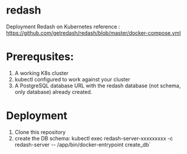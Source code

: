 # redash
Deployment Redash on Kubernetes
reference : https://github.com/getredash/redash/blob/master/docker-compose.yml

# Prerequsites:
1. A working K8s cluster
2. kubectl configured to work against your cluster
3. A PostgreSQL database URL with the redash database (not schema, only database) already created.

# Deployment
1. Clone this repository
2. create the DB schema:
   kubectl exec redash-server-xxxxxxxxx -c redash-server -- /app/bin/docker-entrypoint create_db`